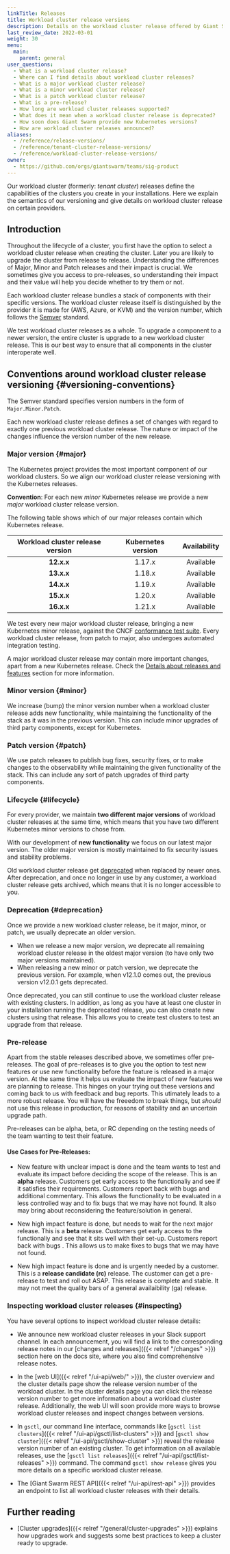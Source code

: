 ```yaml
---
linkTitle: Releases
title: Workload cluster release versions
description: Details on the workload cluster release offered by Giant Swarm and ways to look up even more details.
last_review_date: 2022-03-01
weight: 30
menu:
  main:
    parent: general
user_questions:
  - What is a workload cluster release?
  - Where can I find details about workload cluster releases?
  - What is a major workload cluster release?
  - What is a minor workload cluster release?
  - What is a patch workload cluster release?
  - What is a pre-release?
  - How long are workload cluster releases supported?
  - What does it mean when a workload cluster release is deprecated?
  - How soon does Giant Swarm provide new Kubernetes versions?
  - How are workload cluster releases announced?
aliases:
  - /reference/release-versions/
  - /reference/tenant-cluster-release-versions/
  - /reference/workload-cluster-release-versions/
owner:
  - https://github.com/orgs/giantswarm/teams/sig-product
---
```


Our workload cluster (formerly: _tenant cluster_) releases define the capabilities of the clusters you create in your installations. Here we explain the semantics of our versioning and give details on workload cluster release on certain providers.

## Introduction

Throughout the lifecycle of a cluster, you first have the option to select a workload cluster release when creating the cluster. Later you are likely to upgrade the cluster from release to release. Understanding the differences of Major, Minor and Patch releases and their impact is crucial. We sometimes give you access to pre-releases, so understanding their impact and their value will help you decide whether to try them or not.

Each workload cluster release bundles a stack of components with their specific versions. The workload cluster release itself is distinguished by the provider it is made for (AWS, Azure, or KVM) and the version number, which follows the [Semver](https://semver.org/) standard.

We test workload cluster releases as a whole. To upgrade a component to a newer version, the entire cluster is upgrade to a new workload cluster release. This is our best way to ensure that all components in the cluster interoperate well.

## Conventions around workload cluster release versioning {#versioning-conventions}

The Semver standard specifies version numbers in the form of `Major.Minor.Patch`.

Each new workload cluster release defines a set of changes with regard to exactly one previous workload cluster release. The nature or impact of the changes influence the version number of the new release.

### Major version {#major}

The Kubernetes project provides the most important component of our workload clusters. So we align our workload cluster release versioning with the Kubernetes releases.

**Convention**: For each new _minor_ Kubernetes release we provide a new _major_ workload cluster release version.

The following table shows which of our major releases contain which Kubernetes release.

| Workload cluster release version | Kubernetes version | Availability |
|:---------------------------:|:------------------:|:------------:|
| **12.x.x**                  | 1.17.x             | Available    |
| **13.x.x**                  | 1.18.x             | Available    |
| **14.x.x**                  | 1.19.x             | Available    |
| **15.x.x**                  | 1.20.x             | Available    |
| **16.x.x**                  | 1.21.x             | Available    |

We test every new major workload cluster release, bringing a new Kubernetes minor release, against the CNCF [conformance test suite](https://github.com/cncf/k8s-conformance).
Every workload cluster release, from patch to major, also undergoes automated integration testing.

A major workload cluster release may contain more important changes, apart from a new Kubernetes release. Check the [Details about releases and features](#release-details) section for more information.

### Minor version {#minor}

We increase (bump) the minor version number when a workload cluster release adds new functionality, while maintaining the functionality of the stack as it was in the previous version. This can include minor upgrades of third party components, except for Kubernetes.

### Patch version {#patch}

We use patch releases to publish bug fixes, security fixes, or to make changes to the observability while maintaining the given functionality of the stack. This can include any sort of patch upgrades of third party components.

### Lifecycle {#lifecycle}

For every provider, we maintain **two different major versions** of workload cluster releases at the same time, which means that you have two different Kubernetes minor versions to chose from.

With our development of **new functionality** we focus on our latest major version. The older major version is mostly maintained to fix security issues and stability problems.

Old workload cluster release get [deprecated](#deprecation) when replaced by newer ones. After deprecation, and once no longer in use by any customer, a workload cluster release gets archived, which means that it is no longer accessible to you.

### Deprecation {#deprecation}

Once we provide a new workload cluster release, be it major, minor, or patch, we usually deprecate an older version.

- When we release a new major version, we deprecate all remaining workload cluster release in the oldest major version (to have only two major versions maintained).
- When releasing a new minor or patch version, we deprecate the previous version. For example, when v12.1.0 comes out, the previous version v12.0.1 gets deprecated.

Once deprecated, you can still continue to use the workload cluster release with existing clusters. In addition, as long as you have at least one cluster in your installation running the deprecated release, you can also create new clusters using that release. This allows you to create test clusters to test an upgrade from that release.

### Pre-release

Apart from the stable releases described above, we sometimes offer pre-releases. The goal of pre-releases is to give you the option to test new features or use new functionality before the feature is released in a major version. At the same time it helps us evaluate the impact of new features we are planning to release. This hinges on your trying out these versions and coming back to us with feedback and bug reports. This utimately leads to a more robust release. You will have the freeedom to break things, but _should_ not use this release in production, for reasons of stability and an uncertain upgrade path.

Pre-releases can be alpha, beta, or RC depending on the testing needs of the team wanting to test their feature.

#### Use Cases for Pre-Releases:

- New feature with unclear impact is done and the team wants to test and evaluate its impact before deciding the scope of the release. This is an __alpha__ release. Customers get early access to the functionaliy and see if it satisfies their requirements. Customers report back with bugs and additional commentary. This allows the functionality to be evaluated in a less controlled way and to fix bugs that we may have not found. It also may bring about reconsidering the feature/solution in general.

- New high impact feature is done, but needs to wait for the next major release. This is a __beta__ release. Customers get early access to the functionaliy and see that it sits well with their set-up. Customers report back with bugs . This allows us to make fixes to bugs that we may have not found.

- New high impact feature is done and is urgently needed by a customer. This is a __release candidate (rc)__ release. The customer can get a pre-release to test and roll out ASAP. This release is complete and stable. It may not meet the quality bars of a general availaibility (ga) release.


### Inspecting workload cluster releases {#inspecting}

You have several options to inspect workload cluster release details:

- We announce new workload cluster releases in your Slack support channel. In each announcement, you will find a link to the corresponding release notes in our [changes and releases]({{< relref "/changes" >}}) section here on the docs site, where you also find comprehensive release notes.

- In the [web UI]({{< relref "/ui-api/web/" >}}), the cluster overview and the cluster details page show the release version number of the workload cluster. In the cluster details page you can click the release version number to get more information about a workload cluster release. Additionally, the web UI will soon provide more ways to browse workload cluster releases and inspect changes between versions.

- In `gsctl`, our command line interface, commands like [`gsctl list clusters`]({{< relref "/ui-api/gsctl/list-clusters" >}}) and [`gsctl show cluster`]({{< relref "/ui-api/gsctl/show-cluster" >}}) reveal the release version number of an existing cluster. To get information on all available releases, use the [`gsctl list releases`]({{< relref "/ui-api/gsctl/list-releases" >}}) command. The command `gsctl show release` gives you more details on a specific workload cluster release.

- The [Giant Swarm REST API]({{< relref "/ui-api/rest-api" >}}) provides an endpoint to list all workload cluster releases with their details.


## Further reading

- [Cluster upgrades]({{< relref "/general/cluster-upgrades" >}}) explains how upgrades work and suggests some best practices to keep a cluster ready to upgrade.
